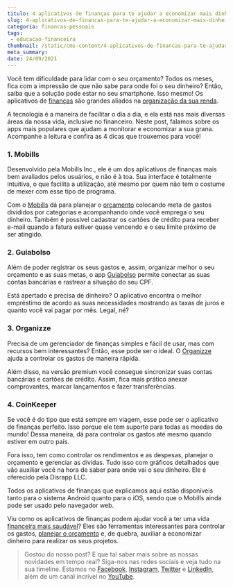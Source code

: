 ```yaml
---
titulo: 4 aplicativos de finanças para te ajudar a economizar mais dinheiro
slug: 4-aplicativos-de-financas-para-te-ajudar-a-economizar-mais-dinheiro
categoria: financas-pessoais
tags:
 - educacao-financeira
thumbnail: /static/cms-content/4-aplicativos-de-financas-para-te-ajudar-a-economizar-mais-dinheiro.jpg
meta_summary: 
date: 24/09/2021
---
```

Você tem dificuldade para lidar com o seu orçamento? Todos os meses, fica com a impressão de que não sabe para onde foi o seu dinheiro? Então, saiba que a solução pode estar no seu smartphone. Isso mesmo! Os aplicativos de [finanças](https://www.embracon.com.br/blog/planejamento-financeiro-um-guia-para-as-financas-nao-sairem-de-controle) são grandes aliados na [organização da sua renda](https://www.embracon.com.br/blog/7-dicas-para-comecar-a-sua-organizacao-financeira).

A tecnologia é a maneira de facilitar o dia a dia, e ela está nas mais diversas áreas da nossa vida, inclusive no financeiro. Neste post, falamos sobre os apps mais populares que ajudam a monitorar e economizar a sua grana. Acompanhe a leitura e confira as 4 dicas que trouxemos para você!

### 1. Mobills

Desenvolvido pela Mobills Inc., ele é um dos aplicativos de finanças mais bem avaliados pelos usuários, e não é à toa. Sua interface é totalmente intuitiva, o que facilita a utilização, até mesmo por quem não tem o costume de mexer com esse tipo de programa.

Com o [Mobills](https://www.mobills.com.br/) dá para planejar o [orçamento](https://www.embracon.com.br/blog/aprenda-como-montar-um-orcamento-familiar-em-5-passos) colocando meta de gastos divididos por categorias e acompanhando onde você emprega o seu dinheiro. Também é possível cadastrar os cartões de crédito para receber e-mail quando a fatura estiver quase vencendo e o seu limite próximo de ser atingido.

### 2. Guiabolso

Além de poder registrar os seus gastos e, assim, organizar melhor o seu orçamento e as suas metas, o app [Guiabolso](https://www.guiabolso.com.br/) permite conectar as suas contas bancárias e rastrear a situação do seu CPF.

Está apertado e precisa de dinheiro? O aplicativo encontra o melhor empréstimo de acordo as suas necessidades mostrando as taxas de juros e quanto você vai pagar por mês. Legal, né?

### 3. Organizze

Precisa de um gerenciador de finanças simples e fácil de usar, mas com recursos bem interessantes? Então, esse pode ser o ideal. O [Organizze](https://www.organizze.com.br/) ajuda a controlar os gastos de maneira rápida.

Além disso, na versão premium você consegue sincronizar suas contas bancárias e cartões de crédito. Assim, fica mais prático anexar comprovantes, marcar lançamentos e fazer transferências.

### 4. CoinKeeper

Se você é do tipo que está sempre em viagem, esse pode ser o aplicativo de finanças perfeito. Isso porque ele tem suporte para todas as moedas do mundo! Dessa maneira, dá para controlar os gastos até mesmo quando estiver em outro país.

Fora isso, tem como controlar os rendimentos e as despesas, planejar o orçamento e gerenciar as dívidas. Tudo isso com gráficos detalhados que vão auxiliar você na hora de saber para onde vai o seu dinheiro. Ele é oferecido pela Disrapp LLC.

Todos os aplicativos de finanças que explicamos aqui estão disponíveis tanto para o sistema Android quanto para o iOS, sendo que o Mobills ainda pode ser usado pelo navegador web.

Viu como os aplicativos de finanças podem ajudar você a ter uma vida [financeira mais saudável](https://www.embracon.com.br/blog/planeje-sua-vida-financeira-e-fique-sempre-no-azul)? Eles são ferramentas interessantes para controlar os gastos, [planejar o orçamento](https://www.embracon.com.br/blog/planejamento-financeiro-um-guia-para-as-financas-nao-sairem-de-controle) e, de quebra, auxiliar a economizar dinheiro para realizar os seus projetos.

> Gostou do nosso post? E que tal saber mais sobre as nossas novidades em tempo real? Siga-nos nas redes sociais e veja tudo na sua timeline. Estamos no [Facebook](https://www.facebook.com/embracon/), [Instagram](https://www.instagram.com/embraconoficial/), [Twitter](https://twitter.com/embracon) e [LinkedIn](https://www.linkedin.com/company/1018875/), além de um canal incrível no [YouTube](https://www.youtube.com/channel/UCL-Y0mv9zc73Iek48NLUBzQ).
